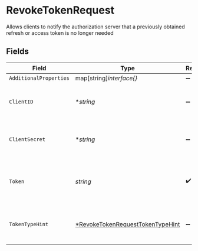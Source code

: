 # RevokeTokenRequest

Allows clients to notify the authorization server that a previously obtained refresh or access token is no longer needed


## Fields

| Field                                                                                      | Type                                                                                       | Required                                                                                   | Description                                                                                | Example                                                                                    |
| ------------------------------------------------------------------------------------------ | ------------------------------------------------------------------------------------------ | ------------------------------------------------------------------------------------------ | ------------------------------------------------------------------------------------------ | ------------------------------------------------------------------------------------------ |
| `AdditionalProperties`                                                                     | map[string]*interface{}*                                                                   | :heavy_minus_sign:                                                                         | N/A                                                                                        |                                                                                            |
| `ClientID`                                                                                 | **string*                                                                                  | :heavy_minus_sign:                                                                         | If not specified in `Authorization: Basic` it can be specified here                        | 5clTR_MdVrrkgxw2                                                                           |
| `ClientSecret`                                                                             | **string*                                                                                  | :heavy_minus_sign:                                                                         | If not specified in `Authorization: Basic` it can be specified here                        | dNC-hg7sVm22jc3g_Eogtyu0_1Mqh_4-                                                           |
| `Token`                                                                                    | *string*                                                                                   | :heavy_check_mark:                                                                         | String passed to the authorization server to gain access to the system                     | i1qxz68gu50zp4i8ceyxqogmq7y0yienm52351c6...                                                |
| `TokenTypeHint`                                                                            | [*RevokeTokenRequestTokenTypeHint](../../models/shared/revoketokenrequesttokentypehint.md) | :heavy_minus_sign:                                                                         | A hint about the type of the token submitted for revocation                                |                                                                                            |